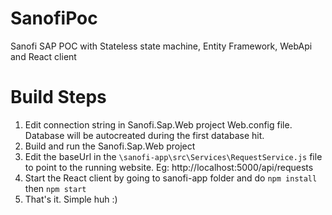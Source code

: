 # SanofiPoc
Sanofi SAP POC with Stateless state machine, Entity Framework, WebApi and React client

# Build Steps

1. Edit connection string in Sanofi.Sap.Web project Web.config file. Database will be autocreated during the first database hit.
2. Build and run the Sanofi.Sap.Web project
3. Edit the baseUrl in the `\sanofi-app\src\Services\RequestService.js` file to point to the running website. Eg: http://localhost:5000/api/requests
4. Start the React client by going to sanofi-app folder and do `npm install` then `npm start`
5. That's it. Simple huh :)